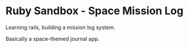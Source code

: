 # Ruby Sandbox - Space Mission Log

Learning rails, building a mission log system. 

Basically a space-themed journal app.
